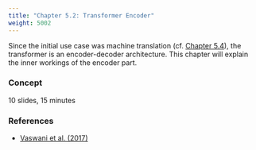 ```yaml
---
title: "Chapter 5.2: Transformer Encoder"
weight: 5002
---
```

Since the initial use case was machine translation (cf. [Chapter 5.4](../05_04_use_case)), the transformer is an encoder-decoder architecture.
This chapter will explain the inner workings of the encoder part.

<!--more-->

### Concept 
10 slides, 15 minutes

<!--
### Lecture video

{{< video id="TfrSKiOecWI" >}}

### Lecture Slides

{{< pdfjs file="https://github.com/slds-lmu/lecture_i2ml/blob/master/slides-pdf/slides-basics-whatisml.pdf" >}}
-->

### References 

- [Vaswani et al. (2017)]([https://www.derczynski.com/papers/archive/BPE_Gage.pdf](https://proceedings.neurips.cc/paper/2017/file/3f5ee243547dee91fbd053c1c4a845aa-Paper.pdf))
